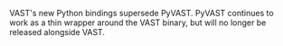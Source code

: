 VAST's new Python bindings supersede PyVAST. PyVAST continues to work as a thin
wrapper around the VAST binary, but will no longer be released alongside VAST.
